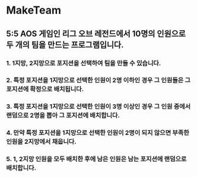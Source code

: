 # MakeTeam


## 5:5 AOS 게임인 리그 오브 레전드에서 10명의 인원으로 두 개의 팀을 만드는 프로그램입니다.


### 1.  1지망, 2지망으로 포지션을 선택하여 팀을 만들 수 있습니다.


### 2. 특정 포지션을 1지망으로 선택한 인원이 2명 이하인 경우 그 인원들은 그 포지션에 확정으로 배치됩니다.


### 3. 특정 포지션을 1지망으로 선택한 인원이 3명 이상인 경우 그 인원 중에서 랜덤으로 2명을 뽑아 그 포지션에 배치합니다.


### 4. 만약 특정 포지션을 1지망으로 선택한 인원이 2명이 되지 않으면 부족한 인원을 2지망에서 채웁니다.


### 5. 1, 2지망 인원을 모두 배치한 후에 남은 인원은 남는 포지션에 랜덤으로 배치합니다.
